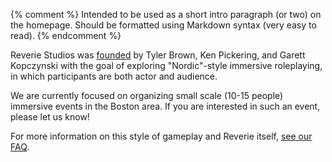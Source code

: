 {% comment %}
Intended to be used as a short intro paragraph (or two) on the homepage.
Should be formatted using Markdown syntax (very easy to read).
{% endcomment %}

Reverie Studios was [founded][1] by Tyler Brown, Ken Pickering, and Garett Kopczynski with the goal of exploring "Nordic"-style immersive roleplaying, in which participants are both actor and audience.

We are currently focused on organizing small scale (10-15 people) immersive events in the Boston area. If you are interested in such an event, please let us know!

For more information on this style of gameplay and Reverie itself, [see our FAQ][2].

[1]: /about/staff
[2]: /about/larp